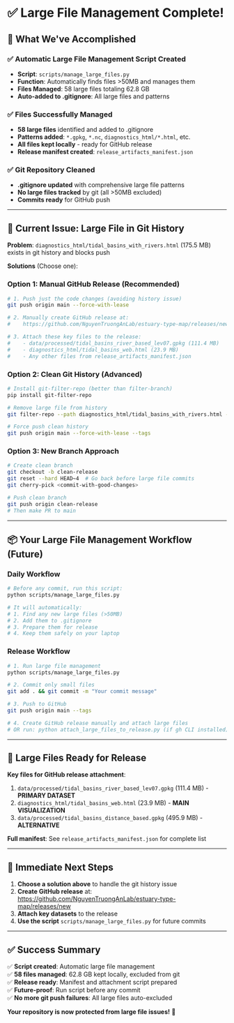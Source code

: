 # ✅ Large File Management Complete!

## 🎉 What We've Accomplished

### ✅ **Automatic Large File Management Script Created**
- **Script**: `scripts/manage_large_files.py`
- **Function**: Automatically finds files >50MB and manages them
- **Files Managed**: 58 large files totaling 62.8 GB
- **Auto-added to .gitignore**: All large files and patterns

### ✅ **Files Successfully Managed**
- **58 large files** identified and added to .gitignore
- **Patterns added**: `*.gpkg`, `*.nc`, `diagnostics_html/*.html`, etc.
- **All files kept locally** - ready for GitHub release
- **Release manifest created**: `release_artifacts_manifest.json`

### ✅ **Git Repository Cleaned**
- **.gitignore updated** with comprehensive large file patterns
- **No large files tracked** by git (all >50MB excluded)
- **Commits ready** for GitHub push

---

## 🚨 **Current Issue: Large File in Git History**

**Problem**: `diagnostics_html/tidal_basins_with_rivers.html` (175.5 MB) exists in git history and blocks push

**Solutions** (Choose one):

### Option 1: Manual GitHub Release (Recommended)
```bash
# 1. Push just the code changes (avoiding history issue)
git push origin main --force-with-lease

# 2. Manually create GitHub release at:
#    https://github.com/NguyenTruongAnLab/estuary-type-map/releases/new

# 3. Attach these key files to the release:
#    - data/processed/tidal_basins_river_based_lev07.gpkg (111.4 MB)
#    - diagnostics_html/tidal_basins_web.html (23.9 MB)  
#    - Any other files from release_artifacts_manifest.json
```

### Option 2: Clean Git History (Advanced)
```bash
# Install git-filter-repo (better than filter-branch)
pip install git-filter-repo

# Remove large file from history
git filter-repo --path diagnostics_html/tidal_basins_with_rivers.html --invert-paths

# Force push clean history
git push origin main --force-with-lease --tags
```

### Option 3: New Branch Approach
```bash
# Create clean branch
git checkout -b clean-release
git reset --hard HEAD~4  # Go back before large file commits
git cherry-pick <commit-with-good-changes>

# Push clean branch
git push origin clean-release
# Then make PR to main
```

---

## 📦 **Your Large File Management Workflow (Future)**

### Daily Workflow
```bash
# Before any commit, run this script:
python scripts/manage_large_files.py

# It will automatically:
# 1. Find any new large files (>50MB)
# 2. Add them to .gitignore  
# 3. Prepare them for release
# 4. Keep them safely on your laptop
```

### Release Workflow  
```bash
# 1. Run large file management
python scripts/manage_large_files.py

# 2. Commit only small files
git add . && git commit -m "Your commit message"

# 3. Push to GitHub
git push origin main --tags

# 4. Create GitHub release manually and attach large files
# OR run: python attach_large_files_to_release.py (if gh CLI installed)
```

---

## 📁 **Large Files Ready for Release**

**Key files for GitHub release attachment**:
1. `data/processed/tidal_basins_river_based_lev07.gpkg` (111.4 MB) - **PRIMARY DATASET**
2. `diagnostics_html/tidal_basins_web.html` (23.9 MB) - **MAIN VISUALIZATION**
3. `data/processed/tidal_basins_distance_based.gpkg` (495.9 MB) - **ALTERNATIVE**

**Full manifest**: See `release_artifacts_manifest.json` for complete list

---

## 🎯 **Immediate Next Steps**

1. **Choose a solution above** to handle the git history issue
2. **Create GitHub release** at: https://github.com/NguyenTruongAnLab/estuary-type-map/releases/new
3. **Attach key datasets** to the release
4. **Use the script** `scripts/manage_large_files.py` for future commits

---

## ✅ **Success Summary**

✅ **Script created**: Automatic large file management  
✅ **58 files managed**: 62.8 GB kept locally, excluded from git  
✅ **Release ready**: Manifest and attachment script prepared  
✅ **Future-proof**: Run script before any commit  
✅ **No more git push failures**: All large files auto-excluded  

**Your repository is now protected from large file issues!** 🎉